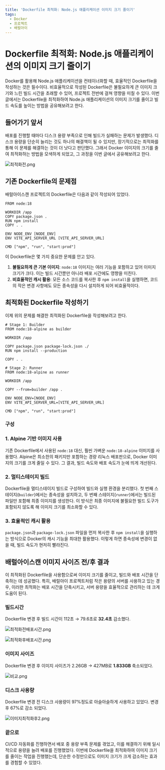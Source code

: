 ```yaml
---
title: 'Dockerfile 최적화: Node.js 애플리케이션 이미지 크기 줄이기'
tags:
  - Docker
  - 프로젝트
  - 배럴아이
---
```


# Dockerfile 최적화: Node.js 애플리케이션의 이미지 크기 줄이기

Docker를 활용해 Node.js 애플리케이션을 컨테이너화할 때, 효율적인 Dockerfile을 작성하는 것은 필수이다. 비효율적으로 작성된 Dockerfile은 불필요하게 큰 이미지 크기와 느린 빌드 시간을 초래할 수 있어, 프로젝트 전반에 걸쳐 영향을 미칠 수 있다. 이번 글에서는 Dockerfile을 최적화하여 Node.js 애플리케이션의 이미지 크기를 줄이고 빌드 속도를 높이는 방법을 공유해보려고 한다.

## 들어가기 앞서

배포를 진행할 때마다 디스크 용량 부족으로 인해 빌드가 실패하는 문제가 발생했다. 디스크 용량을 단순히 늘리는 것도 하나의 해결책이 될 수 있지만, 장기적으로는 최적화를 통해 이 문제를 해결하는 것이 더 낫다고 판단했다. 그래서 Docker 이미지의 크기를 줄여 최적화하는 방법을 모색하게 되었고, 그 과정을 이번 글에서 공유해보려고 한다.

![최적화전.png](Dockerfile%20%E1%84%8E%E1%85%AC%E1%84%8C%E1%85%A5%E1%86%A8%E1%84%92%E1%85%AA%20Node%20js%20%E1%84%8B%E1%85%A2%E1%84%91%E1%85%B3%E1%86%AF%E1%84%85%E1%85%B5%E1%84%8F%E1%85%A6%E1%84%8B%E1%85%B5%E1%84%89%E1%85%A7%E1%86%AB%E1%84%8B%E1%85%B4%20%E1%84%8B%E1%85%B5%E1%84%86%E1%85%B5%E1%84%8C%E1%85%B5%2095badee785e741b68467f6858c0fbdcc/%25E1%2584%258E%25E1%2585%25AC%25E1%2584%258C%25E1%2585%25A5%25E1%2586%25A8%25E1%2584%2592%25E1%2585%25AA%25E1%2584%258C%25E1%2585%25A5%25E1%2586%25AB.png)

## 기존 Dockerfile의 문제점

배럴아이스캔 프로젝트의 Dockerfile은 다음과 같이 작성되어 있었다.

```
FROM node:18

WORKDIR /app
COPY package.json .
RUN npm install
COPY . .

ENV NODE_ENV [NODE_ENV]
ENV VITE_API_SERVER_URL [VITE_API_SERVER_URL] 

CMD ["npm", "run", "start:prod"]

```

이 Dockerfile은 몇 가지 중요한 문제를 안고 있다.

1. **불필요하게 큰 기본 이미지**: `node:18` 이미지는 여러 기능을 포함하고 있어 이미지 크기가 크다. 이는 빌드 시간뿐만 아니라 배포 시간에도 영향을 미친다.
2. **비효율적인 캐시 활용**: 모든 소스 코드를 복사한 후 `npm install`을 실행하면, 코드의 작은 변경 사항에도 모든 종속성을 다시 설치하게 되어 비효율적이다.

## 최적화된 Dockerfile 작성하기

이제 위의 문제를 해결한 최적화된 Dockerfile을 작성해보려고 한다.

```
# Stage 1: Builder
FROM node:18-alpine as builder

WORKDIR /app

COPY package.json package-lock.json ./
RUN npm install --production

COPY . .

# Stage 2: Runner
FROM node:18-alpine as runner

WORKDIR /app

COPY --from=builder /app .

ENV NODE_ENV=[NODE_ENV]
ENV VITE_API_SERVER_URL=[VITE_API_SERVER_URL]

CMD ["npm", "run", "start:prod"]

```

### 구성

### 1. Alpine 기반 이미지 사용

기존 Dockerfile에서 사용된 `node:18` 대신, 훨씬 가벼운 `node:18-alpine` 이미지를 사용했다. Alpine은 최소한의 패키지만 포함하는 경량 리눅스 배포판으로, Docker 이미지의 크기를 크게 줄일 수 있다. 그 결과, 빌드 속도와 배포 속도가 눈에 띄게 개선된다.

### 2. 멀티스테이지 빌드

Dockerfile을 멀티스테이지 빌드로 구성하여 빌드와 실행 환경을 분리했다. 첫 번째 스테이지(`builder`)에서는 종속성을 설치하고, 두 번째 스테이지(`runner`)에서는 빌드된 파일만 포함해 최종 이미지를 생성한다. 이 방식은 최종 이미지에 불필요한 빌드 도구가 포함되지 않도록 해 이미지 크기를 최소화할 수 있다.

### 3. 효율적인 캐시 활용

`package.json`과 `package-lock.json` 파일을 먼저 복사한 후 `npm install`을 실행하는 방식으로 Docker의 캐시 기능을 최대한 활용했다. 이렇게 하면 종속성에 변경이 없을 때, 빌드 속도가 현저히 빨라진다.

## 배럴아이스캔 이미지 사이즈 전/후 결과

이 최적화된 Dockerfile을 사용함으로써 이미지 크기를 줄이고, 빌드와 배포 시간을 단축하는 데 성공했다. 특히, 배럴아이 프로젝트처럼 작은 용량의 서버를 사용하고 있는 경우, 이러한 최적화는 배포 시간을 단축시키고, 서버 용량을 효율적으로 관리하는 데 크게 도움이 된다. 

### 빌드시간

Dockerfile 변경 후 빌드 시간이 112초 → 79.6초로 **32.4초** 감소했다.

![최적화전배포시간.png](Dockerfile%20%E1%84%8E%E1%85%AC%E1%84%8C%E1%85%A5%E1%86%A8%E1%84%92%E1%85%AA%20Node%20js%20%E1%84%8B%E1%85%A2%E1%84%91%E1%85%B3%E1%86%AF%E1%84%85%E1%85%B5%E1%84%8F%E1%85%A6%E1%84%8B%E1%85%B5%E1%84%89%E1%85%A7%E1%86%AB%E1%84%8B%E1%85%B4%20%E1%84%8B%E1%85%B5%E1%84%86%E1%85%B5%E1%84%8C%E1%85%B5%2095badee785e741b68467f6858c0fbdcc/%25E1%2584%258E%25E1%2585%25AC%25E1%2584%258C%25E1%2585%25A5%25E1%2586%25A8%25E1%2584%2592%25E1%2585%25AA%25E1%2584%258C%25E1%2585%25A5%25E1%2586%25AB%25E1%2584%2587%25E1%2585%25A2%25E1%2584%2591%25E1%2585%25A9%25E1%2584%2589%25E1%2585%25B5%25E1%2584%2580%25E1%2585%25A1%25E1%2586%25AB.png)

![최적화후배포시간.png](Dockerfile%20%E1%84%8E%E1%85%AC%E1%84%8C%E1%85%A5%E1%86%A8%E1%84%92%E1%85%AA%20Node%20js%20%E1%84%8B%E1%85%A2%E1%84%91%E1%85%B3%E1%86%AF%E1%84%85%E1%85%B5%E1%84%8F%E1%85%A6%E1%84%8B%E1%85%B5%E1%84%89%E1%85%A7%E1%86%AB%E1%84%8B%E1%85%B4%20%E1%84%8B%E1%85%B5%E1%84%86%E1%85%B5%E1%84%8C%E1%85%B5%2095badee785e741b68467f6858c0fbdcc/%25E1%2584%258E%25E1%2585%25AC%25E1%2584%258C%25E1%2585%25A5%25E1%2586%25A8%25E1%2584%2592%25E1%2585%25AA%25E1%2584%2592%25E1%2585%25AE%25E1%2584%2587%25E1%2585%25A2%25E1%2584%2591%25E1%2585%25A9%25E1%2584%2589%25E1%2585%25B5%25E1%2584%2580%25E1%2585%25A1%25E1%2586%25AB.png)

### 이미지 사이즈

Dockerfile 변경 후 이미지 사이즈가 2.26GB → 427MB로 **1.833GB** 축소되었다.

![비교.png](Dockerfile%20%E1%84%8E%E1%85%AC%E1%84%8C%E1%85%A5%E1%86%A8%E1%84%92%E1%85%AA%20Node%20js%20%E1%84%8B%E1%85%A2%E1%84%91%E1%85%B3%E1%86%AF%E1%84%85%E1%85%B5%E1%84%8F%E1%85%A6%E1%84%8B%E1%85%B5%E1%84%89%E1%85%A7%E1%86%AB%E1%84%8B%E1%85%B4%20%E1%84%8B%E1%85%B5%E1%84%86%E1%85%B5%E1%84%8C%E1%85%B5%2095badee785e741b68467f6858c0fbdcc/%25E1%2584%2587%25E1%2585%25B5%25E1%2584%2580%25E1%2585%25AD.png)

### 디스크 사용량

Dockerfile 변경 전 디스크 사용량이 97%정도로 아슬아슬하게 사용하고 있었다. 변경 후 67%로 감소 되었다.

![이미지최적화후2.png](Dockerfile%20%E1%84%8E%E1%85%AC%E1%84%8C%E1%85%A5%E1%86%A8%E1%84%92%E1%85%AA%20Node%20js%20%E1%84%8B%E1%85%A2%E1%84%91%E1%85%B3%E1%86%AF%E1%84%85%E1%85%B5%E1%84%8F%E1%85%A6%E1%84%8B%E1%85%B5%E1%84%89%E1%85%A7%E1%86%AB%E1%84%8B%E1%85%B4%20%E1%84%8B%E1%85%B5%E1%84%86%E1%85%B5%E1%84%8C%E1%85%B5%2095badee785e741b68467f6858c0fbdcc/%25E1%2584%258B%25E1%2585%25B5%25E1%2584%2586%25E1%2585%25B5%25E1%2584%258C%25E1%2585%25B5%25E1%2584%258E%25E1%2585%25AC%25E1%2584%258C%25E1%2585%25A5%25E1%2586%25A8%25E1%2584%2592%25E1%2585%25AA%25E1%2584%2592%25E1%2585%25AE2.png)

### 끝으로

CI/CD 자동화를 진행하면서 배포 중 용량 부족 문제를 겪었고, 이를 해결하기 위해 일시적으로 용량을 늘려 배포를 진행했었다. 이번에 Dockerfile을 최적화하여 이미지 크기를 줄이는 작업을 진행했는데, 단순한 수정만으로도 이미지 크기가 크게 감소하는 효과를 경험할 수 있었다.
